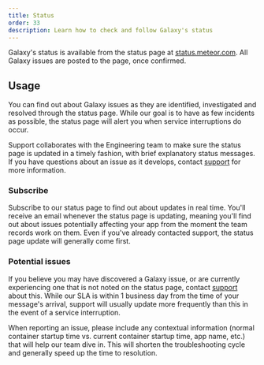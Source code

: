 ```yaml
---
title: Status
order: 33
description: Learn how to check and follow Galaxy's status
---
```


Galaxy's status is available from the status page at [status.meteor.com](http://status.meteor.com/). All Galaxy issues are posted to the page, once confirmed.

<h2 id="usage">Usage</h2>

You can find out about Galaxy issues as they are identified, investigated and resolved through the status page. While our goal is to have as few incidents as possible, the status page will alert you when service interruptions do occur.

Support collaborates with the Engineering team to make sure the status page is updated in a timely fashion, with brief explanatory status messages. If you have questions about an issue as it develops, contact [support](/support.html) for more information.

<h3 id="subscribe">Subscribe</h3>

Subscribe to our status page to find out about updates in real time. You'll receive an email whenever the status page is updating, meaning you'll find out about issues potentially affecting your app from the moment the team records work on them. Even if you've already contacted support, the status page update will generally come first.

<h3 id="potential-issues">Potential issues</h3>

If you believe you may have discovered a Galaxy issue, or are currently experiencing one that is not noted on the status page, contact [support](/support.html) about this. While our SLA is within 1 business day from the time of your message's arrival, support will usually update more frequently than this in the event of a service interruption. 

When reporting an issue, please include any contextual information (normal container startup time vs. current container startup time, app name, etc.) that will help our team dive in. This will shorten the troubleshooting cycle and generally speed up the time to resolution.
